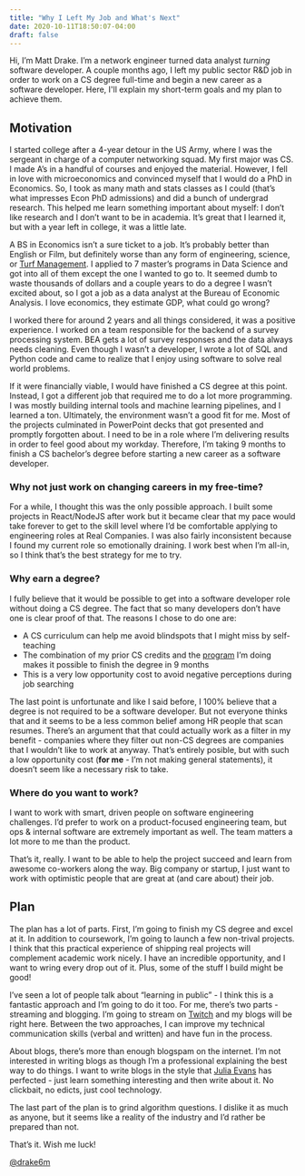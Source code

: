 ```yaml
---
title: "Why I Left My Job and What's Next"
date: 2020-10-11T18:50:07-04:00
draft: false
---
```


Hi, I’m Matt Drake. I’m a network engineer turned data analyst _turning_
software developer. A couple months ago, I left my public sector R&D job in
order to work on a CS degree full-time and begin a new career as a software
developer. Here, I'll explain my short-term goals and my plan to achieve them.

## Motivation

I started college after a 4-year detour in the US Army, where I was the
sergeant in charge of a computer networking squad. My first major was CS. I
made A’s in a handful of courses and enjoyed the material. However, I fell in
love with microeconomics and convinced myself that I would do a PhD in
Economics. So, I took as many math and stats classes as I could (that’s what
impresses Econ PhD admissions) and did a bunch of undergrad research. This
helped me learn something important about myself: I don’t like research and I
don’t want to be in academia. It’s great that I learned it, but with a year
left in college, it was a little late.

A BS in Economics isn’t a sure ticket to a job. It’s probably better than
English or Film, but definitely worse than any form of engineering, science, or
[Turf
Management](https://harvest.cals.ncsu.edu/agricultural-institute/students/?p=12902).
I applied to 7 master’s programs in Data Science and got into all of them
except the one I wanted to go to. It seemed dumb to waste thousands of dollars
and a couple years to do a degree I wasn’t excited about, so I got a job as a
data analyst at the Bureau of Economic Analysis. I love economics, they
estimate GDP, what could go wrong?

I worked there for around 2 years and all things considered, it was a positive
experience. I worked on a team responsible for the backend of a survey
processing system. BEA gets a lot of survey responses and the data always needs
cleaning. Even though I wasn’t a developer, I wrote a lot of SQL and Python
code and came to realize that I enjoy using software to solve real world
problems.

If it were financially viable, I would have finished a CS degree at this point.
Instead, I got a different job that required me to do a lot more programming. I
was mostly building internal tools and machine learning pipelines, and I
learned a ton. Ultimately, the environment wasn’t a good fit for me. Most of
the projects culminated in PowerPoint decks that got presented and promptly
forgotten about. I need to be in a role where I’m delivering results in order
to feel good about my workday. Therefore, I’m taking 9 months to finish a CS
bachelor’s degree before starting a new career as a software developer.

### Why not just work on changing careers in my free-time?

For a while, I thought this was the only possible approach. I built some
projects in React/NodeJS after work but it became clear that my pace would take
forever to get to the skill level where I’d be comfortable applying to
engineering roles at Real Companies. I was also fairly inconsistent because I
found my current role so emotionally draining. I work best when I’m all-in, so
I think that’s the best strategy for me to try.

### Why earn a degree?

I fully believe that it would be possible to get into a software developer role
without doing a CS degree. The fact that so many developers don’t have one is
clear proof of that. The reasons I chose to do one are:

- A CS curriculum can help me avoid blindspots that I might miss by
  self-teaching
- The combination of my prior CS credits and the
  [program](https://eecs.oregonstate.edu/academic/online-cs-postbacc) I’m doing
  makes it possible to finish the degree in 9 months
- This is a very low opportunity cost to avoid negative perceptions during job
  searching

The last point is unfortunate and like I said before, I 100% believe that a
degree is not required to be a software developer. But not everyone thinks that
and it seems to be a less common belief among HR people that scan resumes.
There’s an argument that that could actually work as a filter in my benefit -
companies where they filter out non-CS degrees are companies that I wouldn’t
like to work at anyway. That’s entirely posible, but with such a low
opportunity cost (**for me** - I’m not making general statements), it doesn’t
seem like a necessary risk to take.

### Where do you want to work?

I want to work with smart, driven people on software engineering challenges.
I’d prefer to work on a product-focused engineering team, but ops & internal
software are extremely important as well. The team matters a lot more to me
than the product.

That’s it, really. I want to be able to help the project succeed and learn from
awesome co-workers along the way. Big company or startup, I just want to work
with optimistic people that are great at (and care about) their job.

## Plan

The plan has a lot of parts. First, I’m going to finish my CS degree and excel
at it. In addition to coursework, I’m going to launch a few non-trival projects.
I think that this practical experience of
shipping real projects will complement academic work nicely. I have an
incredible opportunity, and I want to wring every drop out of it. Plus, some of
the stuff I build might be good!

I’ve seen a lot of people talk about “learning in public” - I think this is a
fantastic approach and I’m going to do it too. For me, there’s two parts -
streaming and blogging. I’m going to stream on
[Twitch](https://twitch.tv/drake6m) and my blogs will be right here. Between
the two approaches, I can improve my technical communication skills (verbal and
written) and have fun in the process.

About blogs, there’s more than enough blogspam on the internet. I’m not
interested in writing blogs as though I’m a professional explaining the best
way to do things. I want to write blogs in the style that [Julia
Evans](https://jvns.ca) has perfected - just learn something interesting and
then write about it. No clickbait, no edicts, just cool technology.

The last part of the plan is to grind algorithm questions. I dislike it as much
as anyone, but it seems like a reality of the industry and I’d rather be
prepared than not.

That’s it. Wish me luck!

[@drake6m](https://twitter.com/drake6m)
